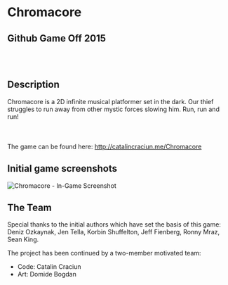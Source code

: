 Chromacore
==========
Github Game Off 2015
--------------------
<br></br>
## Description

Chromacore is a 2D infinite musical platformer set in the dark. Our thief struggles to run away from other mystic forces slowing him. Run, run and run!
<br></br><br></br>
The game can be found here: http://catalincraciun.me/Chromacore

## Initial game screenshots

![Chromacore - In-Game Screenshot](https://raw.github.com/Murkantilism/game-off-2013/master/ChromacoreInGameScreenshot.png)

## The Team

Special thanks to the initial authors which have set the basis of this game: Deniz Ozkaynak, Jen Tella, Korbin Shuffelton, Jeff Fienberg, Ronny Mraz, Sean King.

The project has been continued by a two-member motivated team:
- Code: Catalin Craciun
- Art: Domide Bogdan
